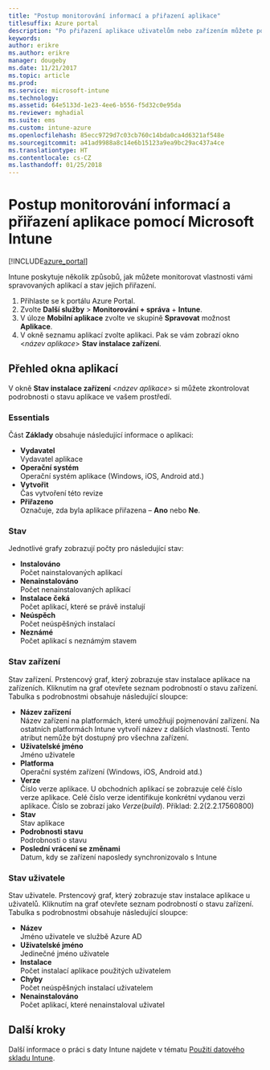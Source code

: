 ```yaml
---
title: "Postup monitorování informací a přiřazení aplikace"
titlesuffix: Azure portal
description: "Po přiřazení aplikace uživatelům nebo zařízením můžete použít tyto informace, které vám usnadní monitorování jejího stavu."
keywords: 
author: erikre
ms.author: erikre
manager: dougeby
ms.date: 11/21/2017
ms.topic: article
ms.prod: 
ms.service: microsoft-intune
ms.technology: 
ms.assetid: 64e5133d-1e23-4ee6-b556-f5d32c0e95da
ms.reviewer: mghadial
ms.suite: ems
ms.custom: intune-azure
ms.openlocfilehash: 85ecc9729d7c03cb760c14bda0ca4d6321af548e
ms.sourcegitcommit: a41ad9988a8c14e6b15123a9ea9bc29ac437a4ce
ms.translationtype: HT
ms.contentlocale: cs-CZ
ms.lasthandoff: 01/25/2018
---
```

# <a name="how-to-monitor-app-information-and-assignments-with-microsoft-intune"></a>Postup monitorování informací a přiřazení aplikace pomocí Microsoft Intune

[!INCLUDE[azure_portal](./includes/azure_portal.md)]

Intune poskytuje několik způsobů, jak můžete monitorovat vlastnosti vámi spravovaných aplikací a stav jejich přiřazení.

1. Přihlaste se k portálu Azure Portal.
2. Zvolte **Další služby** > **Monitorování + správa** + **Intune**.
3. V úloze **Mobilní aplikace** zvolte ve skupině **Spravovat** možnost **Aplikace**.
5. V okně seznamu aplikací zvolte aplikaci. Pak se vám zobrazí okno <*název aplikace*> **Stav instalace zařízení**.

## <a name="app-overview-blade"></a>Přehled okna aplikací

V okně **Stav instalace zařízení** <*název aplikace*>  si můžete zkontrolovat podrobnosti o stavu aplikace ve vašem prostředí.

### <a name="essentials"></a>Essentials

Část **Základy** obsahuje následující informace o aplikaci:

 - **Vydavatel**  
Vydavatel aplikace
 - **Operační systém**  
Operační systém aplikace (Windows, iOS, Android atd.)
 - **Vytvořit**  
Čas vytvoření této revize
 - **Přiřazeno**  
Označuje, zda byla aplikace přiřazena – **Ano** nebo **Ne**.

### <a name="status"></a>Stav
Jednotlivé grafy zobrazují počty pro následující stav:

 - **Instalováno**  
Počet nainstalovaných aplikací
 - **Nenainstalováno**  
Počet nenainstalovaných aplikací
 - **Instalace čeká**  
Počet aplikací, které se právě instalují
 - **Neúspěch**  
Počet neúspěšných instalací
 - **Neznámé**  
Počet aplikací s neznámým stavem

### <a name="device-status"></a>Stav zařízení

Stav zařízení. Prstencový graf, který zobrazuje stav instalace aplikace na zařízeních. Kliknutím na graf otevřete seznam podrobností o stavu zařízení. Tabulka s podrobnostmi obsahuje následující sloupce:

 - **Název zařízení**  
Název zařízení na platformách, které umožňují pojmenování zařízení. Na ostatních platformách Intune vytvoří název z dalších vlastností. Tento atribut nemůže být dostupný pro všechna zařízení.
 - **Uživatelské jméno**  
Jméno uživatele
 - **Platforma**  
Operační systém zařízení (Windows, iOS, Android atd.)
 - **Verze**  
Číslo verze aplikace. U obchodních aplikací se zobrazuje celé číslo verze aplikace. Celé číslo verze identifikuje konkrétní vydanou verzi aplikace. Číslo se zobrazí jako _Verze_(_build_). Příklad: 2.2(2.2.17560800)
 - **Stav**  
Stav aplikace
 - **Podrobnosti stavu**  
Podrobnosti o stavu
 - **Poslední vrácení se změnami**  
Datum, kdy se zařízení naposledy synchronizovalo s Intune


### <a name="user-status"></a>Stav uživatele

Stav uživatele. Prstencový graf, který zobrazuje stav instalace aplikace u uživatelů. Kliknutím na graf otevřete seznam podrobností o stavu zařízení. Tabulka s podrobnostmi obsahuje následující sloupce:
 - **Název**  
Jméno uživatele ve službě Azure AD
 - **Uživatelské jméno**  
Jedinečné jméno uživatele
 - **Instalace**  
Počet instalací aplikace použitých uživatelem
 - **Chyby**  
Počet neúspěšných instalací uživatelem
 - **Nenainstalováno**  
Počet aplikací, které nenainstaloval uživatel


## <a name="next-steps"></a>Další kroky

Další informace o práci s daty Intune najdete v tématu [Použití datového skladu Intune](reports-nav-create-intune-reports.md).